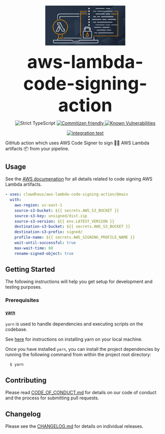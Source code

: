 <p align="center">
  <img src=".github/aws-lambda-code-signing.png" alt="AWS Lambda Code Signing" width="50%">
</p>
<h1 style="font-size: 56px; margin: 0; padding: 0;" align="center">
  aws-lambda-code-signing-action
</h1>
<p align="center">
  <img src="https://badgen.net/badge/TypeScript/strict%20%F0%9F%92%AA/blue" alt="Strict TypeScript">
  <a href="http://commitizen.github.io/cz-cli/" alt="commitizen cli">
    <img src="https://img.shields.io/badge/commitizen-friendly-brightgreen.svg" alt="Commitizen friendly">
  </a>
  <a href="https://snyk.io/test/github/clowdhaus/aws-lambda-code-signing-action">
    <img src="https://snyk.io/test/github/clowdhaus/aws-lambda-code-signing-action/badge.svg" alt="Known Vulnerabilities" data-canonical-src="https://snyk.io/test/github/clowdhaus/aws-lambda-code-signing-action">
  </a>
</p>
<p align="center">
  <a href="https://github.com/clowdhaus/aws-lambda-code-signing-action/actions?query=workflow%3Aintegration">
    <img src="https://github.com/clowdhaus/aws-lambda-code-signing-action/workflows/integration/badge.svg" alt="integration test">
  </a>
</p>

GitHub action which uses AWS Code Signer to sign ✍🏼 AWS Lambda artifacts 📦 from your pipeline.

## Usage

See the [AWS documenation](https://docs.aws.amazon.com/lambda/latest/dg/configuration-codesigning.html) for all details related to code signing AWS Lambda artifacts.

```yml
- uses: clowdhaus/aws-lambda-code-signing-action/@main
  with:
    aws-region: us-east-1
    source-s3-bucket: ${{ secrets.AWS_S3_BUCKET }}
    source-s3-key: unsigned/dist.zip
    source-s3-version: ${{ env.LATEST_VERSION }}
    destination-s3-bucket: ${{ secrets.AWS_S3_BUCKET }}
    destination-s3-prefix: signed/
    profile-name: ${{ secrets.AWS_SIGNING_PROFILE_NAME }}
    wait-until-successful: true
    max-wait-time: 60
    rename-signed-object: true
```

## Getting Started

The following instructions will help you get setup for development and testing purposes.

### Prerequisites

#### [yarn](https://github.com/yarnpkg/yarn)

`yarn` is used to handle dependencies and executing scripts on the codebase.

See [here](https://yarnpkg.com/en/docs/install#debian-stable) for instructions on installing yarn on your local machine.

Once you have installed `yarn`, you can install the project dependencies by running the following command from within the project root directory:

```bash
  $ yarn
```

## Contributing

Please read [CODE_OF_CONDUCT.md](.github/CODE_OF_CONDUCT.md) for details on our code of conduct and the process for submitting pull requests.

## Changelog

Please see the [CHANGELOG.md](CHANGELOG.md) for details on individual releases.
